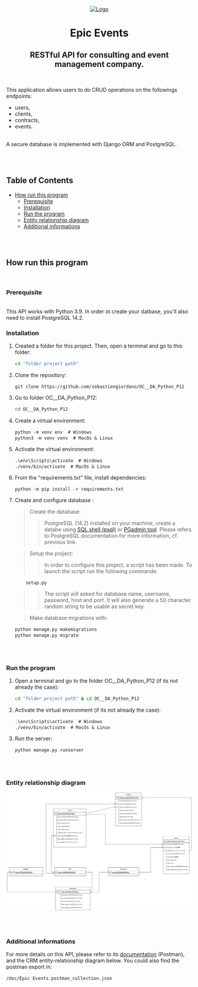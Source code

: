 <p align="center">
    <a href="https://user.oc-static.com/upload/2020/09/22/16007804386673_P10.png"><img src="https://user.oc-static.com/upload/2020/09/22/16007804386673_P10.png" alt="Logo"></a>
    <h1 align="center">Epic Events</h1>
    <h2 align="center">RESTful API for consulting and event management company.</h2>
    </br>
    <p align="left">
        This application allows users to do CRUD operations on the followings endpoints:
		<ul>
			<li>users, </li>
			<li>clients,</li>
			<li>contracts,</li>
			<li>events.</li>
		</ul>
		<br>
		A secure database is implemented with Django ORM and PostgreSQL.
		<br>
    </p>
</p>

<br>
<br>

<!-- TABLE OF CONTENTS -->
## Table of Contents

* [How run this program](#how-run-this-program)
  * [Prerequisite](#prerequisite)
  * [Installation](#installation)
  * [Run the program](#run-the-program)
  * [Entity relationship diagram](#entity-relationship-diagram)
  * [Additional informations](#additional-informations)

<br>
<br>

<!-- HOW RUN THIS PROGRAM -->
## How run this program

<br>

### Prerequisite
<br>
This API works with Python 3.9.
In order ot create your datbase, you'll also need to install PostgreSQL 14.2.
<br>

### Installation

1. Created a folder for this project. Then, open a terminal and go to this folder:
	```sh
	cd "folder project path"
	```

2. Clone the repository:
	```
	git clone https://github.com/sebastiengiordano/OC__DA_Python_P12
	```

3. Go to folder OC__DA_Python_P12:
	```sh
	cd OC__DA_Python_P12
	```

4. Create a virtual environment:
	```
	python -m venv env  # Windows
	python3 -m venv venv  # MacOs & Linux
	```

5. Activate the virtual environment:
	```
	.\env\Scripts\activate  # Windows
	./venv/bin/activate  # MacOs & Linux
	```

6. From the "requirements.txt" file, install dependencies:
	```
	python -m pip install -r requirements.txt
	```

7. Create and configure database :

	> Create the database:
 	>>PostgreSQL (14.2) installed on your machine, create a databe using [SQL shell (psql)](https://docs.postgresql.fr/14/app-psql.html) or [PGadmin tool](https://www.pgadmin.org/docs/pgadmin4/development/modifying_tables.html). Please refers to PostgreSQL documentation for more information, cf. previous link.

	> Setup the project:
	>>In order to configure this project, a script has been made. To launch the script run the following commande:

	```
        setup.py
	```

	>>The script will asked for database name, username, password, host and port. It will also generate a 50 character random string to be usable as secret key.

	> Make database migrations with:

	```
	python manage.py makemigrations
	python manage.py migrate
	```

<br>
<br>

### Run the program
1. Open a terminal and go to the folder OC__DA_Python_P12 (if its not already the case):
	```sh
	cd "folder project path" & cd OC__DA_Python_P12
	```
2. Activate the virtual environment (if its not already the case):
	```
	.\env\Scripts\activate  # Windows
	./venv/bin/activate  # MacOs & Linux
	```
3. Run the server:
	```
	python manage.py runserver
	```

<br>
<br>

### Entity relationship diagram

 ![ERD](/doc/Epic-Events_CurstomerRelationshipManagement.png)

<br>
<br>

### Additional informations

For more details on this API, please refer to its [documentation](https://documenter.getpostman.com/view/18383749/UyrBkGae) (Postman), and the CRM entity-relationship diagram below.
You could also find the postman export in:

	/doc/Epic Events.postman_collection.json
